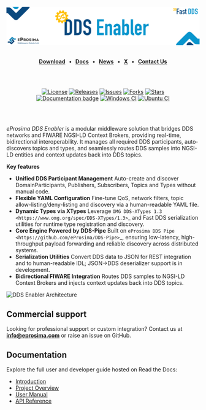 [![DDS Enabler](resources/images/github_banner_ddsenabler.png)](https://eprosima.com/middleware/tools/fiware-dds-enabler)

<br>

<div class="menu" align="center">
  <strong>
    <a href="https://eprosima.com/index.php/downloads-all">Download</a>
    <span>&nbsp;&nbsp;•&nbsp;&nbsp;</span>
    <a href="https://dds-enabler.readthedocs.io/en/latest/">Docs</a>
    <span>&nbsp;&nbsp;•&nbsp;&nbsp;</span>
    <a href="https://eprosima.com/index.php/company-all/news">News</a>
    <span>&nbsp;&nbsp;•&nbsp;&nbsp;</span>
    <a href="https://x.com/EProsima">X</a>
    <span>&nbsp;&nbsp;•&nbsp;&nbsp;</span>
    <a href="mailto:info@eprosima.com">Contact Us</a>
  </strong>
</div>

<br><br>

<div class="badges" align="center">
  <a href="https://opensource.org/licenses/Apache-2.0"><img alt="License" src="https://img.shields.io/github/license/eProsima/FIWARE-DDS-Enabler.svg"/></a>
  <a href="https://github.com/eProsima/FIWARE-DDS-Enabler/releases"><img alt="Releases" src="https://img.shields.io/github/v/release/eProsima/FIWARE-DDS-Enabler?sort=semver"/></a>
  <a href="https://github.com/eProsima/FIWARE-DDS-Enabler/issues"><img alt="Issues" src="https://img.shields.io/github/issues/eProsima/FIWARE-DDS-Enabler.svg"/></a>
  <a href="https://github.com/eProsima/FIWARE-DDS-Enabler/network/members"><img alt="Forks" src="https://img.shields.io/github/forks/eProsima/FIWARE-DDS-Enabler.svg"/></a>
  <a href="https://github.com/eProsima/FIWARE-DDS-Enabler/stargazers"><img alt="Stars" src="https://img.shields.io/github/stars/eProsima/FIWARE-DDS-Enabler.svg"/></a>
  <br>
  <a href="https://dds-enabler.readthedocs.io"><img alt="Documentation badge" src="https://img.shields.io/readthedocs/dds-enabler.svg"/></a>
  <a href="https://github.com/eProsima/FIWARE-DDS-Enabler/actions/workflows/nightly-windows-ci.yml"><img alt="Windows CI" src="https://img.shields.io/github/actions/workflow/status/eProsima/FIWARE-DDS-Enabler/nightly-windows-ci.yml?label=Windows%20CI"></a>
  <a href="https://github.com/eProsima/FIWARE-DDS-Enabler/actions/workflows/nightly-ubuntu-ci.yml"><img alt="Ubuntu CI" src="https://img.shields.io/github/actions/workflow/status/eProsima/FIWARE-DDS-Enabler/nightly-ubuntu-ci.yml?label=Ubuntu%20CI"></a>
</div>

<br><br>

*eProsima DDS Enabler* is a modular middleware solution that bridges DDS networks and FIWARE NGSI-LD Context Brokers, providing real-time, bidirectional interoperability. It manages all required DDS participants, auto-discovers topics and types, and seamlessly routes DDS samples into NGSI-LD entities and context updates back into DDS topics.

**Key features**
- **Unified DDS Participant Management**
  Auto-create and discover DomainParticipants, Publishers, Subscribers, Topics and Types without manual code.
- **Flexible YAML Configuration**
  Fine-tune QoS, network filters, topic allow-listing/deny-listing and discovery via a human-readable YAML file.
- **Dynamic Types via XTypes**
  Leverage `OMG DDS-XTypes 1.3 <https://www.omg.org/spec/DDS-XTypes/1.3>`_ and Fast DDS serialization utilities for runtime type registration and discovery.
- **Core Engine Powered by DDS-Pipe**
  Built on `eProsima DDS Pipe <https://github.com/eProsima/DDS-Pipe>`_, ensuring low-latency, high-throughput payload forwarding and reliable discovery across distributed systems.
- **Serialization Utilities**
  Convert DDS data to JSON for REST integration and to human-readable IDL; JSON→DDS deserializer support is in development.
- **Bidirectional FIWARE Integration**
  Routes DDS samples to NGSI-LD Context Brokers and injects context updates back into DDS topics.

![DDS Enabler Architecture](docs/rst/figures/ddsenabler_architecture.png)

## Commercial support

Looking for professional support or custom integration?
Contact us at **info@eprosima.com** or raise an issue on GitHub.

## Documentation

Explore the full user and developer guide hosted on Read the Docs:

- [Introduction](https://dds-enabler.readthedocs.io/en/latest/rst/formalia/titlepage.html)
- [Project Overview](https://dds-enabler.readthedocs.io/en/latest/rst/getting_started/project_overview.html)
- [User Manual](https://dds-enabler.readthedocs.io/en/latest/rst/user_manual/context_broker_interface.html)
- [API Reference](https://dds-enabler.readthedocs.io/en/latest/rst/ddsenabler/api_reference/api_reference.html)
